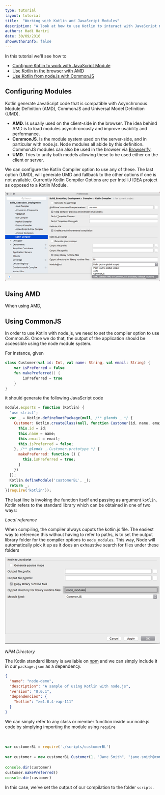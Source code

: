 ```yaml
---
type: tutorial
layout: tutorial
title:  "Working with Kotlin and JavaScript Modules"
description: "A look at how to use Kotlin to interact with JavaScript modules"
authors: Hadi Hariri 
date: 30/09/2016
showAuthorInfo: false
---
```



In this tutorial we'll see how to

* [Configure Kotlin to work with JavaScript Module](#ConfiguringModules)
* [Use Kotlin in the browser with AMD](#UsingAMD)
* [Use Kotlin from node.js with CommonJS](#UsingCommonJS)


## Configuring Modules

Kotlin generate JavaScript code that is compatible with Asynchronous Module Definition (AMD), CommonJS and Universal Model Definition (UMD). 

* **AMD**. Is usually used on the client-side in the browser. The idea behind AMD is to load modules asynchronously and improve usability and performance.
* **CommonJS**. Is the module system used on the server-side, and in particular with node.js. Node modules all abide by this definition. CommonJS modules can also be used in the browser via [Browserify](http://browserify.org/).
* **UMD**. Tries to unify both models allowing these to be used either on the client or server.

We can configure the Kotlin Compiler option to use any of these. The last option (UMD), will generate UMD and fallback to the other options if one is not available.
Currently Kotlin Compiler Options are per IntelliJ IDEA project as opposed to a Kotlin Module.
 
![Kotlin Compiler Options](kotlin-compiler.png)


## Using AMD

When using AMD, 

## Using CommonJS

In order to use Kotlin with node.js, we need to set the compiler option to use CommonJS. Once we do that, the output of the application
should be accessible using the node module system. 

For instance, given 

```kotlin
class Customer(val id: Int, val name: String, val email: String) {
    var isPreferred = false
    fun makePreferred() {
        isPreferred = true
    }
}
```

it should generate the following JavaScript code
 
```javascript
module.exports = function (Kotlin) {
  'use strict';
  var _ = Kotlin.defineRootPackage(null, /** @lends _ */ {
    Customer: Kotlin.createClass(null, function Customer(id, name, email) {
      this.id = id;
      this.name = name;
      this.email = email;
      this.isPreferred = false;
    }, /** @lends _.Customer.prototype */ {
      makePreferred: function () {
        this.isPreferred = true;
      }
    })
  });
  Kotlin.defineModule('customerBL', _);
  return _;
}(require('kotlin'));

``` 

The last line is invoking the function itself and passing as argument `kotlin`. Kotlin refers to the standard library which can be obtained in one of two ways:

*Local reference* 

When compiling, the compiler always ouputs the kotlin.js file. The easiest way to reference this without having to refer to paths, is to set the output library folder for the compiler options 
to `node_modules`. This way, Node will automatically pick it up as it does an exhaustive search for files under these folders

![Node Modules](node-modules.png)

*NPM Directory*
 
The Kotlin standard library is available on [npm](https://www.npmjs.com/) and we can simply include it in our `package.json` as a dependency. 

```json
{
  "name": "node-demo",
  "description": "A sample of using Kotlin with node.js",
  "version": "0.0.1",
  "dependencies": {
    "kotlin": ">=1.0.4-eap-111"
  }
}
```


We can simply refer to any class or member function inside our node.js code by simplying importing the module using `require`

```javascript


var customerBL = require('./scripts/customerBL')

var customer = new customerBL.Customer(1, "Jane Smith", "jane.smith@company.com")

console.dir(customer)
customer.makePreferred()
console.dir(customer)
```

In this case, we've set the output of our compilation to the folder `scripts`. 

